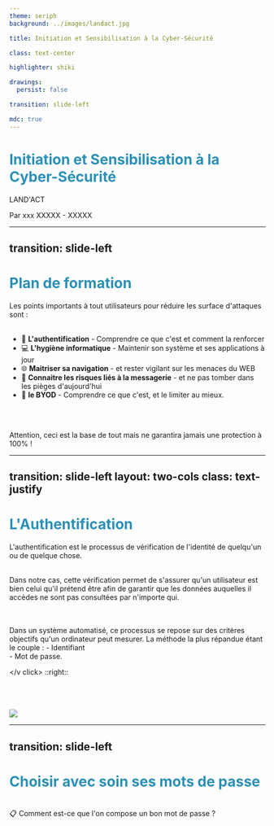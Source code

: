 ```yaml
---
theme: seriph
background: ../images/landact.jpg

title: Initiation et Sensibilisation à la Cyber-Sécurité

class: text-center

highlighter: shiki

drawings:
  persist: false

transition: slide-left

mdc: true
---
```


# Initiation et Sensibilisation à la Cyber-Sécurité

LAND'ACT

<div class="pt-12">
  <span @click="$slidev.nav.next" class="px-2 py-1 rounded cursor-pointer" hover="bg-white bg-opacity-10">
    Par xxx XXXXX - XXXXX</span>
</div>

<div class="abs-br m-6 flex gap-2">
  <a href="https://github.com/YehneeN" target="_blank" alt="My_GitHub" title="YehneeN"
    class="text-xl slidev-icon-btn opacity-50 !border-none !hover:text-white">
    <carbon-logo-github />
  </a>
</div>

<!--
A l'ère de la révolution numérique dans laquelle nous sommes ; la cybersécurité est devenue un enjeu central pour les organisations de toutes tailles.
Les risques et menaces sont de plus en plus sophistiqués et peuvent être la cause de dommages importants : financiers, juridiques ou réputationnels.
Aujourd'hui dans prêt de 80% des cas, les problèmes de sécurité proviennent d'erreur humaine. (Brain Hacking)

C'est pour cette raison que cette Sensibilisation est une nécessite de premier ordre en 2024.

Cette présentation par acculturation aura pour but de casser certaines de vos croyances et de vous donner des conseils quant aux best practices à connaitre.
-->

---
transition: slide-left
---

# Plan de formation

Les points importants à tout utilisateurs pour réduire les surface d'attaques sont :
<br>
<br>
- 🔐 **L'authentification** - Comprendre ce que c'est et comment la renforcer
- 💻 **L'hygiène informatique** - Maintenir son système et ses applications à jour
- 🌐 **Maitriser sa navigation** - et rester vigilant sur les menaces du WEB
- 📧 **Connaitre les risques liés à la messagerie** - et ne pas tomber dans les pièges d'aujourd'hui
- 📵 **le BYOD** - Comprendre ce que c'est, et le limiter au mieux.
<br>
<br>

Attention, ceci est la base de tout mais ne garantira jamais une protection à 100% !


<!--

-->

<style>
h1 {
  color: #2B90B6;
}
</style>

<!--

-->


---
transition: slide-left
layout: two-cols
class: text-justify
---

# L'Authentification

<span v-mark.blue="1">L'authentification est le processus de vérification de l'identité de quelqu'un ou de quelque chose.</span>

<br>
<div v-click="1">Dans notre cas, cette vérification permet de 
s'assurer qu'un utilisateur est bien celui qu'il prétend être
afin de garantir que les données auquelles il accèdes ne sont pas consultées par n'importe qui.
</div>
<br>
<br>

<v v-click="2">Dans un système automatisé, ce processus se repose
sur des critères objectifs qu'un ordinateur peut mesurer.
La méthode la plus répandue étant le couple : 
<span v-mark.circle.blue="3">- Identifiant </span>
<br>
<span v-mark.circle.blue="3">- Mot de passe.</span>

</v click>
::right::
<br>
<br>
<br>
<br>
<div v-click="1"><img src="images/auth.png"></div>

<style>
h1 {
  color: #2B90B6;
}
</style>
<!--
-->

---
transition: slide-left
---

# Choisir avec soin ses mots de passe
<br>
📋 Comment est-ce que l'on compose un bon mot de passe ?
<br>
<br>
<br>







<style>
h1 {
  color: #2B90B6;
}
</style>